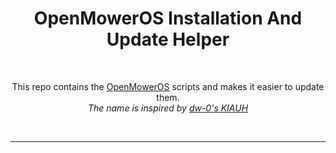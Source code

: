 <p align="center">
  <a>
    <!-- <img src="" height=""> -->
    <h1 align="center">OpenMowerOS Installation And Update Helper</h1>
  </a>
</p>
<br>
<p align="center">
  This repo contains the <a href="https://github.com/ClemensElflein/OpenMowerOS">OpenMowerOS</a> scripts and makes it easier to update them.
  <br>
  <i>The name is inspired by <a href="https://github.com/dw-0/kiauh">dw-0's KIAUH</a></i>
</p>
<br>
<hr>
